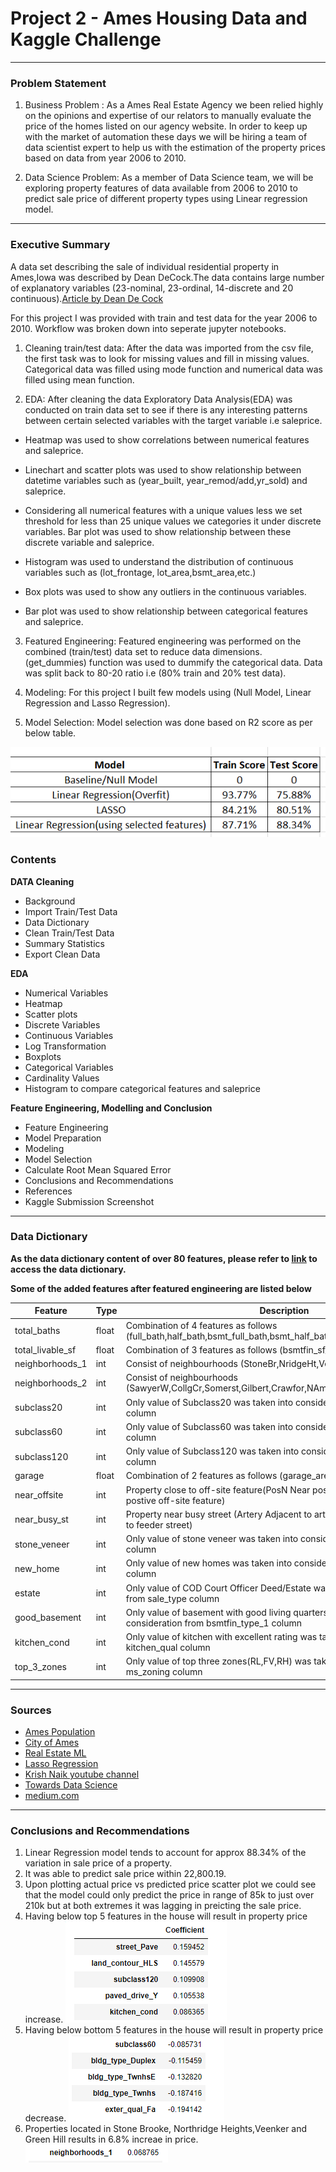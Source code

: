 # Project 2 - Ames Housing Data and Kaggle Challenge
---

### Problem Statement

1) Business Problem : As a Ames Real Estate Agency we been relied highly on the opinions and expertise of our relators to manually evaluate the price of the homes listed on our agency website. In order to keep up with the market of automation these days we will be hiring a team of data scientist expert to help us with the estimation of the property prices based on data from year 2006 to 2010.

2) Data Science Problem: As a member of Data Science team, we will be exploring property features of data available from 2006 to 2010 to predict sale price of different property types using Linear regression model.

---

### Executive Summary

A data set describing the sale of individual residential property in Ames,Iowa was described by Dean DeCock.The data contains large number of explanatory variables (23-nominal, 23-ordinal, 14-discrete and 20 continuous).[Article by Dean De Cock](http://jse.amstat.org/v19n3/decock.pdf)

For this project I was provided with train and test data for the year 2006 to 2010. Workflow was broken down into seperate jupyter notebooks.

1) Cleaning train/test data: After the data was imported from the csv file, the first task was to look for missing values and fill in missing values. Categorical data was filled using mode function and numerical data was filled using mean function.

2) EDA: After cleaning the data Exploratory Data Analysis(EDA) was conducted on train data set to see if there is any interesting patterns between certain selected variables with the target variable i.e saleprice.

- Heatmap was used to show correlations between numerical features and saleprice.

- Linechart and scatter plots was used to show relationship between datetime variables such as (year_built, year_remod/add,yr_sold) and saleprice.

- Considering all numerical features with a unique values less we set threshold for less than 25 unique values we categories it under discrete variables. Bar plot was used to show relationship between these discrete variable and saleprice.

- Histogram was used to understand the distribution of continuous variables such as (lot_frontage, lot_area,bsmt_area,etc.)

- Box plots was used to show any outliers in the continuous variables.

- Bar plot was used to show relationship between categorical features and saleprice.

3) Featured Engineering: Featured engineering was performed on the combined (train/test) data set to reduce data dimensions.
(get_dummies) function was used to dummify the categorical data. Data was split back to 80-20 ratio i.e (80% train and 20% test data).

4) Modeling: For this project I built few models using (Null Model, Linear Regression and Lasso Regression).

5) Model Selection: Model selection was done based on R2 score as per below table.

<p align="center">
  <img src="https://github.com/mubin20/my_projects/blob/master/project_2/images/table.PNG" />
</p>


### Contents


**DATA Cleaning**
- Background
- Import Train/Test Data
- Data Dictionary
- Clean Train/Test Data
- Summary Statistics
- Export Clean Data

**EDA**
- Numerical Variables
- Heatmap
- Scatter plots
- Discrete Variables
- Continuous Variables
- Log Transformation
- Boxplots
- Categorical Variables
- Cardinality Values
- Histogram to compare categorical features and saleprice

**Feature Engineering, Modelling and Conclusion**
- Feature Engineering
- Model Preparation
- Modeling
- Model Selection
- Calculate Root Mean Squared Error
- Conclusions and Recommendations
- References
- Kaggle Submission Screenshot

---

### Data Dictionary


**As the data dictionary content of over 80 features, please refer to [link](https://www.kaggle.com/c/dsi-us-12-project-2-regression-challenge/data) to access the data dictionary.**

**Some of the added features after featured engineering are listed below**

|Feature|Type|Description|
|---|---|---|
|total_baths|float|Combination of 4 features as follows (full_bath,half_bath,bsmt_full_bath,bsmt_half_bath)|
|total_livable_sf|float|Combination of 3 features as follows (bsmtfin_sf_1,bsmtfin_sf_2,gr_liv_area)| 
|neighborhoods_1|int|Consist of neighbourhoods (StoneBr,NridgeHt,Veenker,NoRidge,GrnHill)|
|neighborhoods_2|int|Consist of neighbourhoods (SawyerW,CollgCr,Somerst,Gilbert,Crawfor,NAmes,ClearCr,Blmngtn,Greens)|
|subclass20|int|Only value of Subclass20 was taken into consideration from ms_sublass column| 
|subclass60|int|Only value of Subclass60 was taken into consideration from ms_sublass column|
|subclass120|int|Only value of Subclass120 was taken into consideration from ms_sublass column|
|garage|float|Combination of 2 features as follows (garage_area,garage_cars)|
|near_offsite|int|Property close to off-site feature(PosN Near positive, PosA Adjacent to postive off-site feature)|
|near_busy_st|int|Property near busy street (Artery Adjacent to arterial street,Feedr Adjacent to feeder street) |
|stone_veneer|int|Only value of stone veneer was taken into consideration from mas_vnr_type column|
|new_home|int|Only value of new homes was taken into consideration from sale_type column|
|estate|int|Only value of COD Court Officer Deed/Estate was taken into consideration from sale_type column|
|good_basement|int|Only value of basement with good living quarters was taken into consideration from bsmtfin_type_1 column|
|kitchen_cond|int|Only value of kitchen with excellent rating was taken into consideration from kitchen_qual column|
|top_3_zones|int|Only value of top three zones(RL,FV,RH) was taken into consideration from ms_zoning column|

---

### Sources


- [Ames Population](https://datausa.io/profile/geo/ames-ia/#about)
- [City of Ames](https://www.cityofames.org/about-ames/about-ames)
- [Real Estate ML](https://unionstreetmedia.com/the-rise-of-machine-learning-in-real-estate/#:~:text=Personalized%20Marketing%20Automation%20%E2%80%93%20machine%20learning,neighborhood%20and%20property%20is%20best)
- [Lasso Regression](https://chrisalbon.com/code/machine_learning/linear_regression/effect_of_alpha_on_lasso_regression/)
- [Krish Naik youtube channel](https://www.youtube.com/channel/UCNU_lfiiWBdtULKOw6X0Dig)
- [Towards Data Science](https://towardsdatascience.com/wrangling-through-dataland-modeling-house-prices-in-ames-iowa-75b9b4086c96)
- [medium.com](https://medium.com/@kamskijohnm2m/ames-housing-price-prediction-complete-ml-project-with-python-2af595a749d6)

---

### Conclusions and Recommendations


1) Linear Regression model tends to account for approx 88.34% of the variation in sale price of a property.
2) It was able to predict sale price within 22,800.19.
3) Upon plotting actual price vs predicted price scatter plot we could see that the model could only predict the price in range of 85k to just over 210k but at both extremes it was lagging in preicting the sale price.
4) Having below top 5 features in the house will result in property price increase.
![](https://github.com/mubin20/my_projects/blob/master/project_2/images/lr_Top5.PNG)
5) Having below bottom 5 features in the house will result in property price decrease.
![](https://github.com/mubin20/my_projects/blob/master/project_2/images/lr_bottom5.PNG)
6) Properties located in Stone Brooke, Northridge Heights,Veenker and Green Hill  results in 6.8% increae in price.
![](https://github.com/mubin20/my_projects/blob/master/project_2/images/neighborhood_1.PNG)